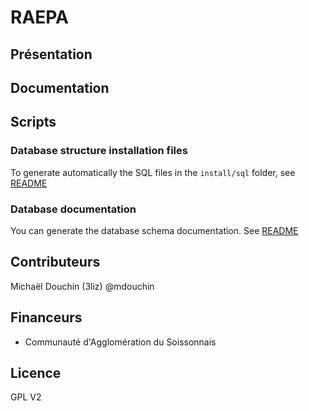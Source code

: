 # RAEPA

## Présentation

## Documentation

## Scripts

### Database structure installation files

To generate automatically the SQL files in the `install/sql` folder, see [README](install/sql/README.md)

### Database documentation

You can generate the database schema documentation. See [README](doc/database/README.md)

## Contributeurs

Michaël Douchin (3liz)  @mdouchin

## Financeurs

* Communauté d'Agglomération du Soissonnais

## Licence

GPL V2


